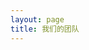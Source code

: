 ```yaml
---
layout: page
title: 我们的团队
---
```

<script setup>
import {
  VPTeamPage,
  VPTeamPageTitle,
  VPTeamMembers,
  VPTeamPageSection
} from 'vitepress/theme'

const official = [
    {
    avatar: '/teammate/碎月游戏官方.jpg',
    name: '碎月游戏官方',
    links: [
      { icon: {
          svg: '<svg xmlns="http://www.w3.org/2000/svg" viewBox="0 0 512 512"><!--!Font Awesome Free 6.6.0 by @fontawesome - https://fontawesome.com License - https://fontawesome.com/license/free Copyright 2024 Fonticons, Inc.--><path d="M488.6 104.1C505.3 122.2 513 143.8 511.9 169.8V372.2C511.5 398.6 502.7 420.3 485.4 437.3C468.2 454.3 446.3 463.2 419.9 464H92C65.6 463.2 43.8 454.2 26.7 436.8C9.7 419.4 .8 396.5 0 368.2V169.8C.8 143.8 9.7 122.2 26.7 104.1C43.8 87.8 65.6 78.8 92 78H121.4L96.1 52.2C90.3 46.5 87.4 39.2 87.4 30.4C87.4 21.6 90.3 14.3 96.1 8.6C101.8 2.9 109.1 0 117.9 0C126.7 0 134 2.9 139.8 8.6L213.1 78H301.1L375.6 8.6C381.7 2.9 389.2 0 398 0C406.8 0 414.1 2.9 419.9 8.6C425.6 14.3 428.5 21.6 428.5 30.4C428.5 39.2 425.6 46.5 419.9 52.2L394.6 78L423.9 78C450.3 78.8 471.9 87.8 488.6 104.1H488.6zM449.8 173.8C449.4 164.2 446.1 156.4 439.1 150.3C433.9 144.2 425.1 140.9 416.4 140.5H96.1C86.5 140.9 78.6 144.2 72.5 150.3C66.3 156.4 63.1 164.2 62.7 173.8V368.2C62.7 377.4 66 385.2 72.5 391.7C79 398.2 86.9 401.5 96.1 401.5H416.4C425.6 401.5 433.4 398.2 439.7 391.7C446 385.2 449.4 377.4 449.8 368.2L449.8 173.8zM185.5 216.5C191.8 222.8 195.2 230.6 195.6 239.7V273C195.2 282.2 191.9 289.9 185.8 296.2C179.6 302.5 171.8 305.7 162.2 305.7C152.6 305.7 144.7 302.5 138.6 296.2C132.5 289.9 129.2 282.2 128.8 273V239.7C129.2 230.6 132.6 222.8 138.9 216.5C145.2 210.2 152.1 206.9 162.2 206.5C171.4 206.9 179.2 210.2 185.5 216.5H185.5zM377 216.5C383.3 222.8 386.7 230.6 387.1 239.7V273C386.7 282.2 383.4 289.9 377.3 296.2C371.2 302.5 363.3 305.7 353.7 305.7C344.1 305.7 336.3 302.5 330.1 296.2C323.1 289.9 320.7 282.2 320.4 273V239.7C320.7 230.6 324.1 222.8 330.4 216.5C336.7 210.2 344.5 206.9 353.7 206.5C362.9 206.9 370.7 210.2 377 216.5H377z"/></svg>'
        },
         link: 'https://space.bilibili.com/3493122721975013' }
    ]
  },
]
const think = [
    {
    avatar: '/teammate/王双虎w.avif',
    name: '王双虎',
    desc: '001号组员，最初的想法从这里诞生',
  },  
  {
    avatar: '/teammate/季风又绿东海岸.avif',    
    name: '季风',
    desc: '004号组员，想法很多',
  },
    {
    avatar: '/teammate/落葵.jpg',
    name: '落葵ℒ.𝓀',
    desc: '006号组员，传奇文案主打抽象',
  },  
    {
    avatar: '/teammate/噬狼.jpg',
    name: '噬狼',
    desc: '008号组员，美工大神，曾有游戏制作经历',
  },  
    {
    name: 'Freirc',
    desc: '012号组员，曲神，人脉大佬',
  },  
]

const art = [
    {
    avatar: '/teammate/噬狼.jpg',
    name: '噬狼',
    desc: '008号组员,主美，美工大神，曾有游戏制作经历',
  },  
  {
    avatar: '/teammate/西斯塔.avif',    
    name: '西斯塔',
    desc: '013号组员，主美，立绘画师',
  },
    {
    name: 'digestive兔爷',
    desc: '015号组员，曲绘画师',
  },  

    {
    name: '猪猪桑pignako',
    desc: '011号组员，画技锻炼中',
  },  
]

const muiscal = [
    {
    name: 'Lex清风',
    desc: '005号组员,曲师，任职于某交响乐团',
  },  
  {
    name: 'FREirc',
    desc: '012号组员，曲神',
  },
    {
    name: '我做题很⑨',
    desc: '016号组员，作曲',
  },  
]

const IT = [
    {
    avatar: '/teammate/C++.avif',
    name: 'C++',
    desc: '002号组员,主程序，全村唯一的希望',
  },  
  {
    name: '随风',
    desc: '007号组员，官网运维',
  },
]

const word = [
    {
    avatar: '/teammate/王双虎w.avif',
    name: '王双虎',
    desc: '001号组员，《轮回Cycle》，《梦境The Dreams》编剧',
  },  
  {
    name: '冬日',
    desc: '003号组员，大鸽子',
  },
    {
    avatar: '/teammate/落葵.jpg',
    name: '落葵ℒ.𝓀',
    desc: '006号组员，传奇文案主打抽象',
  },
]

const animation = [
    {
    name: '风华正喵QAQ',
    desc: '010号组员,PV制作',
  },  
]

const play = [
    {
    name: 'cisyam',
    desc: '009号组员,制作低难度区间谱面',
  },  
  {
    name: 'xuzhou',
    desc: '014号组员，Lightech主策，谱面制作',
  },
]

const know = [
    {
    avatar: '/teammate/王双虎w.avif',
    name: '王双虎',
    desc: '001号组员，拼尽全力只为让你知道我们的存在',
  },  
]

const cute = [
    {
    avatar: '/teammate/季风又绿东海岸.avif',
    name: '季风',
    desc: '004号组员,全能理工男',
  },  
  {
    name: 'cisyam',
    desc: '009号组员，可爱的男生一枚',
  },
]

</script>

<VPTeamPage>

  <VPTeamPageTitle>
    <template #title>我们的团队</template>
    <template #lead>认识一下 碎月网络 背后的年轻成员</template>
  </VPTeamPageTitle>

  <VPTeamPageSection>
    <template #title>官方账号</template>
    <template #lead>关注碎月游戏官方谢谢喵</template>
    <template #members>
      <VPTeamMembers size="small" :members="official" />
    </template>
  </VPTeamPageSection>

  <VPTeamPageSection>
    <template #title>策划组</template>
    <template #lead>一切，从这里开始</template>
    <template #members>
      <VPTeamMembers size="small" :members="think" />
    </template>
  </VPTeamPageSection>

  <VPTeamPageSection>
    <template #title>美工组</template>
    <template #lead>他们让你"看"得到故事</template>
    <template #members>
      <VPTeamMembers size="small" :members="art" />
    </template>
  </VPTeamPageSection>

  <VPTeamPageSection>
    <template #title>音乐组</template>
    <template #lead>他们让你听到属于我们的声音</template>
    <template #members>
      <VPTeamMembers size="small" :members="musical" />
    </template>
  </VPTeamPageSection>

  <VPTeamPageSection>
    <template #title>技术组</template>
    <template #lead>一切的基石</template>
    <template #members>
      <VPTeamMembers size="small" :members="IT" />
    </template>
  </VPTeamPageSection>

  <VPTeamPageSection>
    <template #title>文案组</template>
    <template #lead>梦想的扩张</template>
    <template #members>
      <VPTeamMembers size="small" :members="word" />
    </template>
  </VPTeamPageSection>

  <VPTeamPageSection>
    <template #title>PV组</template>
    <template #lead>让图像动起来</template>
    <template #members>
      <VPTeamMembers size="small" :members="animation" />
    </template>
  </VPTeamPageSection>

  <VPTeamPageSection>
    <template #title>谱师组</template>
    <template #lead>为音乐作出图像中的诠释</template>
    <template #members>
      <VPTeamMembers size="small" :members="play" />
    </template>
  </VPTeamPageSection>

  <VPTeamPageSection>
    <template #title>运营组</template>
    <template #lead>让你知道我们</template>
    <template #members>
      <VPTeamMembers size="small" :members="know" />
    </template>
  </VPTeamPageSection>

  <VPTeamPageSection>
    <template #title>吉祥物组/电焊组</template>
    <template #lead>可爱捏</template>
    <template #members>
      <VPTeamMembers size="small" :members="cute" />
    </template>
  </VPTeamPageSection>
</VPTeamPage>